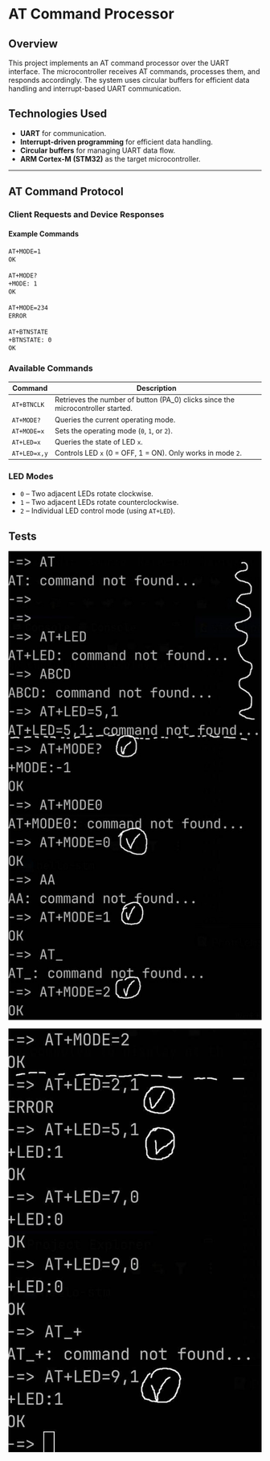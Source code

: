 # AT Command Processor

## Overview

This project implements an AT command processor over the UART interface. The microcontroller receives AT commands, processes them, and responds accordingly. The system uses circular buffers for efficient data handling and interrupt-based UART communication.
## Technologies Used

- **UART** for communication.
- **Interrupt-driven programming** for efficient data handling.
- **Circular buffers** for managing UART data flow.
- **ARM Cortex-M (STM32)** as the target microcontroller.

---

## AT Command Protocol

### Client Requests and Device Responses

#### Example Commands

```
AT+MODE=1
OK

AT+MODE?
+MODE: 1
OK

AT+MODE=234
ERROR

AT+BTNSTATE
+BTNSTATE: 0
OK
```

### Available Commands

| Command      | Description                                                                      |
| ------------ | -------------------------------------------------------------------------------- |
| `AT+BTNCLK`  | Retrieves the number of button (PA\_0) clicks since the microcontroller started. |
| `AT+MODE?`   | Queries the current operating mode.                                              |
| `AT+MODE=x`  | Sets the operating mode (`0`, `1`, or `2`).                                      |
| `AT+LED=x`   | Queries the state of LED `x`.                                                    |
| `AT+LED=x,y` | Controls LED `x` (0 = OFF, 1 = ON). Only works in mode `2`.                      |

### LED Modes

- `0` – Two adjacent LEDs rotate clockwise.
- `1` – Two adjacent LEDs rotate counterclockwise.
- `2` – Individual LED control mode (using `AT+LED`).


## Tests

![Test Screenshot 1](testP1.jpg)

![Test Screenshot 2](testP2.jpg)
